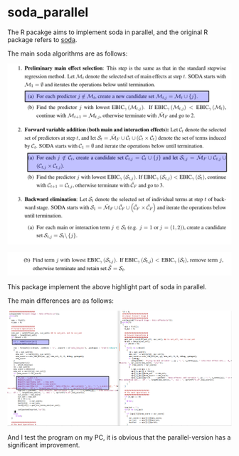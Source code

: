 # soda_parallel

The R pacakge aims to implement soda in parallel, and the original R package refers to [soda](https://CRAN.R-project.org/package=sodavis).

The main soda algorithms are as follows:

![](soda1.png)

![](soda2.png)


This package implement the above highlight part of soda in parallel.

The main differences are as follows:

![](diff.png)

And I test the program on my PC, it is obvious that the parallel-version has a significant improvement.
